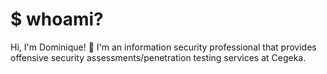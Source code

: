 # $ whoami?
Hi, I'm Dominique! 👋 I'm an information security professional that provides      
offensive security assessments/penetration testing services at Cegeka.
